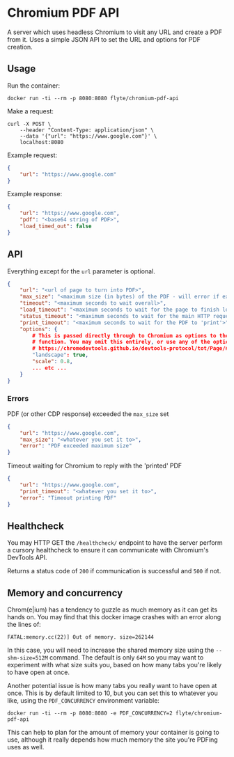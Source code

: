 Chromium PDF API
================

A server which uses headless Chromium to visit any URL and create a PDF from it. Uses a simple JSON API to set the URL and options for PDF creation.

Usage
-----

Run the container:

```
docker run -ti --rm -p 8080:8080 flyte/chromium-pdf-api
```

Make a request:

```
curl -X POST \
    --header "Content-Type: application/json" \
    --data '{"url": "https://www.google.com"}' \
    localhost:8080
```

Example request:

```json
{
    "url": "https://www.google.com"
}
```

Example response:

```json
{
    "url": "https://www.google.com",
    "pdf": "<base64 string of PDF>",
    "load_timed_out": false
}
```

## API

Everything except for the `url` parameter is optional.

```json
{
    "url": "<url of page to turn into PDF>",
    "max_size": "<maximum size (in bytes) of the PDF - will error if exceeded>",
    "timeout": "<maximum seconds to wait overall>",
    "load_timeout": "<maximum seconds to wait for the page to finish loading>",
    "status_timeout": "<maximum seconds to wait for the main HTTP request to return>",
    "print_timeout": "<maximum seconds to wait for the PDF to 'print'>",
    "options": {
        # This is passed directly through to Chromium as options to the Page.printToPDF
        # function. You may omit this entirely, or use any of the options from this URL:
        # https://chromedevtools.github.io/devtools-protocol/tot/Page/#method-printToPDF
        "landscape": true,
        "scale": 0.8,
        ... etc ...
    }
}
```

### Errors

PDF (or other CDP response) exceeded the `max_size` set

```json
{
    "url": "https://www.google.com",
    "max_size": "<whatever you set it to>",
    "error": "PDF exceeded maximum size"
}
```

Timeout waiting for Chromium to reply with the 'printed' PDF

```json
{
    "url": "https://www.google.com",
    "print_timeout": "<whatever you set it to>",
    "error": "Timeout printing PDF"
}
```

## Healthcheck

You may HTTP GET the `/healthcheck/` endpoint to have the server perform a cursory healthcheck to ensure it can communicate with Chromium's DevTools API.

Returns a status code of `200` if communication is successful and `500` if not.

## Memory and concurrency

Chrom(e|ium) has a tendency to guzzle as much memory as it can get its hands on. You may find that this docker image crashes with an error along the lines of:

```
FATAL:memory.cc(22)] Out of memory. size=262144
```

In this case, you will need to increase the shared memory size using the `--shm-size=512M` command. The default is only `64M` so you may want to experiment with what size suits you, based on how many tabs you're likely to have open at once.

Another potential issue is how many tabs you really want to have open at once. This is by default limited to 10, but you can set this to whatever you like, using the `PDF_CONCURRENCY` environment variable:

```
docker run -ti --rm -p 8080:8080 -e PDF_CONCURRENCY=2 flyte/chromium-pdf-api
```

This can help to plan for the amount of memory your container is going to use, although it really depends how much memory the site you're PDFing uses as well.
